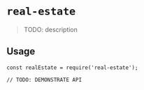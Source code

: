 # `real-estate`

> TODO: description

## Usage

```
const realEstate = require('real-estate');

// TODO: DEMONSTRATE API
```
